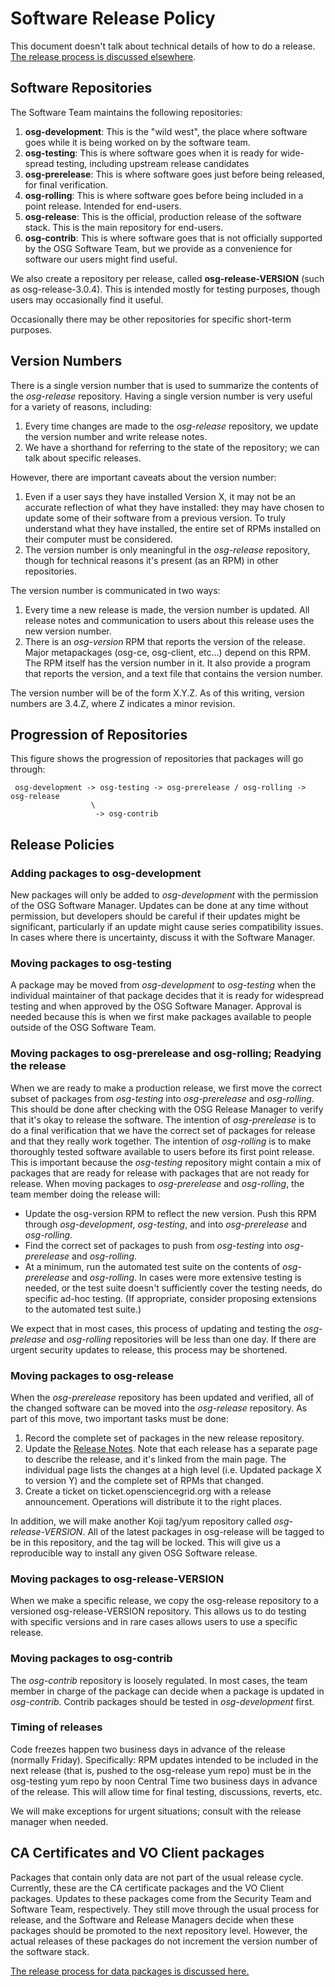 Software Release Policy
=======================

This document doesn't talk about technical details of how to do a release.
[The release process is discussed elsewhere](/release/cut-sw-release/).

Software Repositories
---------------------

The Software Team maintains the following repositories:

1.  **osg-development**: This is the "wild west", the place where software goes while it is being worked on by the
    software team.
1.  **osg-testing**: This is where software goes when it is ready for wide-spread testing, including upstream release
    candidates
1.  **osg-prerelease**: This is where software goes just before being released, for final verification.
1.  **osg-rolling**: This is where software goes before being included in a point release. Intended for end-users.
1.  **osg-release**: This is the official, production release of the software stack.
    This is the main repository for end-users.
1.  **osg-contrib**: This is where software goes that is not officially supported by the OSG Software Team,
    but we provide as a convenience for software our users might find useful.

We also create a repository per release, called **osg-release-VERSION** (such as osg-release-3.0.4).
This is intended mostly for testing purposes, though users may occasionally find it useful.

Occasionally there may be other repositories for specific short-term purposes.

Version Numbers
---------------

There is a single version number that is used to summarize the contents of the *osg-release* repository.
Having a single version number is very useful for a variety of reasons, including:

1.  Every time changes are made to the *osg-release* repository, we update the version number and write release notes.
1.  We have a shorthand for referring to the state of the repository; we can talk about specific releases.

However, there are important caveats about the version number:

1.  Even if a user says they have installed Version X, it may not be an accurate reflection of what they have installed:
    they may have chosen to update some of their software from a previous version.
    To truly understand what they have installed, the entire set of RPMs installed on their computer must be considered.
1.  The version number is only meaningful in the *osg-release* repository, though for technical reasons it's present (as
    an RPM) in other repositories.

The version number is communicated in two ways:

1.  Every time a new release is made, the version number is updated.
    All release notes and communication to users about this release uses the new version number.
1.  There is an *osg-version* RPM that reports the version of the release. Major metapackages (osg-ce, osg-client,
    etc...) depend on this RPM.
    The RPM itself has the version number in it. It also provide a program that reports the version, and a text file
    that contains the version number.

The version number will be of the form X.Y.Z. As of this writing, version numbers are 3.4.Z, where Z indicates a minor
revision.

Progression of Repositories
---------------------------

This figure shows the progression of repositories that packages will go through:

     osg-development -> osg-testing -> osg-prerelease / osg-rolling -> osg-release
                      \
                       -> osg-contrib

Release Policies
----------------

### Adding packages to osg-development

New packages will only be added to *osg-development* with the permission of the OSG Software Manager.
Updates can be done at any time without permission, but developers should be careful if their updates might be
significant, particularly if an update might cause series compatibility issues.
In cases where there is uncertainty, discuss it with the Software Manager.

### Moving packages to osg-testing

A package may be moved from *osg-development* to *osg-testing* when the individual maintainer of that package decides
that it is ready for widespread testing and when approved by the OSG Software Manager.
Approval is needed because this is when we first make packages available to people outside of the OSG Software Team.

### Moving packages to osg-prerelease and osg-rolling; Readying the release

When we are ready to make a production release, we first move the correct subset of packages from *osg-testing* into
*osg-prerelease* and *osg-rolling*.
This should be done after checking with the OSG Release Manager to verify that it's okay to release the software.
The intention of *osg-prerelease* is to do a final verification that we have the correct set of packages for release and
that they really work together.
The intention of *osg-rolling* is to make thoroughly tested software available to users before its first point release.
This is important because the *osg-testing* repository might contain a mix of packages that are ready for release with
packages that are not ready for release.
When moving packages to *osg-prerelease* and *osg-rolling*, the team member doing the release will:

-   Update the osg-version RPM to reflect the new version.
    Push this RPM through *osg-development*, *osg-testing*, and into *osg-prerelease* and *osg-rolling*.
-   Find the correct set of packages to push from *osg-testing* into *osg-prerelease* and *osg-rolling*.
-   At a minimum, run the automated test suite on the contents of *osg-prerelease* and *osg-rolling*.
    In cases were more extensive testing is needed, or the test suite doesn't sufficiently cover the testing needs, do
    specific ad-hoc testing.
    (If appropriate, consider proposing extensions to the automated test suite.)

We expect that in most cases, this process of updating and testing the *osg-prelease* and *osg-rolling* repositories
will be less than one day.
If there are urgent security updates to release, this process may be shortened.

### Moving packages to osg-release

When the *osg-prerelease* repository has been updated and verified, all of the changed software can be moved into the
*osg-release* repository.
As part of this move, two important tasks must be done:

1.  Record the complete set of packages in the new release repository.
2.  Update the [Release Notes](https://www.opensciencegrid.org/docs/release/notes).
    Note that each release has a separate page to describe the release, and it's linked from the main page.
    The individual page lists the changes at a high level (i.e. Updated package X to version Y) and the complete set of
    RPMs that changed.
3.  Create a ticket on ticket.opensciencegrid.org with a release announcement.
    Operations will distribute it to the right places.

In addition, we will make another Koji tag/yum repository called *osg-release-VERSION*.
All of the latest packages in osg-release will be tagged to be in this repository, and the tag will be locked.
This will give us a reproducible way to install any given OSG Software release.

### Moving packages to osg-release-VERSION

When we make a specific release, we copy the osg-release repository to a versioned osg-release-VERSION repository.
This allows us to do testing with specific versions and in rare cases allows users to use a specific release.

### Moving packages to osg-contrib

The *osg-contrib* repository is loosely regulated.
In most cases, the team member in charge of the package can decide when a package is updated in *osg-contrib*.
Contrib packages should be tested in *osg-development* first.

### Timing of releases

Code freezes happen two business days in advance of the release (normally Friday).
Specifically: RPM updates intended to be included in the next release (that is, pushed to the osg-release yum repo) must
be in the osg-testing yum repo by noon Central Time two business days in advance of the release.
This will allow time for final testing, discussions, reverts, etc.

We will make exceptions for urgent situations; consult with the release manager when needed.

CA Certificates and VO Client packages
--------------------------------------

Packages that contain only data are not part of the usual release cycle.
Currently, these are the CA certificate packages and the VO Client packages.
Updates to these packages come from the Security Team and Software Team, respectively.
They still move through the usual process for release, and the Software and Release Managers decide when these packages
should be promoted to the next repository level.
However, the actual releases of these packages do not increment the version number of the software stack.

[The release process for data packages is discussed here.](/release/cut-data-release/)

